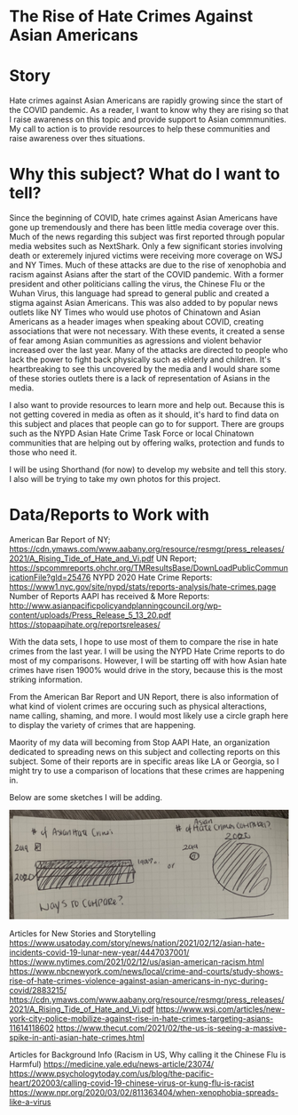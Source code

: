 # The Rise of Hate Crimes Against Asian Americans

# Story
Hate crimes against Asian Americans are rapidly growing since the start of the COVID pandemic. 
As a reader, I want to know why they are rising so that I raise awareness on this topic and provide support to Asian commmunities.
My call to action is to provide resources to help these communities and raise awareness over thes situations.


# Why this subject? What do I want to tell?
Since the beginning of COVID, hate crimes against Asian Americans have gone up tremendously and there has been little media coverage over this.
Much of the news regarding this subject was first reported through popular media websites such as NextShark. Only a few significant stories involving 
death or exteremely injured victims were receiving more coverage on WSJ and NY Times. Much of these attacks are due to the rise of xenophobia and racism against Asians 
after the start of the COVID pandemic. With a former president and other politicians calling the virus, the Chinese Flu or the Wuhan Virus, 
this language had spread to general public and created a stigma against Asian Americans. This was also added to by popular news outlets like NY Times who would
use photos of Chinatown and Asian Americans as a header images when speaking about COVID, creating associations that were not necessary.
With these events, it created a sense of fear among Asian communities as agressions and violent behavior increased over the last year. Many of the attacks are directed to people who lack the power to fight back physically such as elderly and children. 
It's heartbreaking to see this uncovered by the media and I would share some of these stories outlets there is a lack of representation of Asians in the media.

I also want to provide resources to learn more and help out. Because this is not getting covered in media as often as it should, it's hard to find data on this 
subject and  places that people can go to for support. There are groups such as the NYPD Asian Hate Crime Task Force or local Chinatown communities that are 
helping out by offering walks, protection and funds to those who need it.

I will be using Shorthand (for now) to develop my website and tell this story. I also will be trying to take my own photos for this project.

# Data/Reports to Work with
American Bar Report of NY;
https://cdn.ymaws.com/www.aabany.org/resource/resmgr/press_releases/2021/A_Rising_Tide_of_Hate_and_Vi.pdf
UN Report;
https://spcommreports.ohchr.org/TMResultsBase/DownLoadPublicCommunicationFile?gId=25476
NYPD 2020 Hate Crime Reports:
https://www1.nyc.gov/site/nypd/stats/reports-analysis/hate-crimes.page
Number of Reports AAPI has received & More Reports:
http://www.asianpacificpolicyandplanningcouncil.org/wp-content/uploads/Press_Release_5_13_20.pdf
https://stopaapihate.org/reportsreleases/

With the data sets, I hope to use most of them to compare the rise in hate crimes from the last year. I will be using the NYPD Hate Crime reports to do most
of my comparisons. However, I will be starting off with how Asian hate crimes have risen 1900% would drive in the story, because this is the most striking information.

From the American Bar Report and UN Report, there is also information of what kind of violent crimes are occuring such as physical alteractions, name calling, shaming, 
and more. I would most likely use a circle graph here to display the variety of crimes that are happening.

Maority of my data will becoming from Stop AAPI Hate, an organization dedicated to spreading news on this subject and collecting reports on this subject.
Some of their reports are in specific areas like LA or Georgia, so I might try to use a comparison of locations that these crimes are happening in. 

Below are some sketches I will be adding.

![alt Text](2019x2020.jpg)

Articles for New Stories and Storytelling
https://www.usatoday.com/story/news/nation/2021/02/12/asian-hate-incidents-covid-19-lunar-new-year/4447037001/
https://www.nytimes.com/2021/02/12/us/asian-american-racism.html
https://www.nbcnewyork.com/news/local/crime-and-courts/study-shows-rise-of-hate-crimes-violence-against-asian-americans-in-nyc-during-covid/2883215/
https://cdn.ymaws.com/www.aabany.org/resource/resmgr/press_releases/2021/A_Rising_Tide_of_Hate_and_Vi.pdf
https://www.wsj.com/articles/new-york-city-police-mobilize-against-rise-in-hate-crimes-targeting-asians-11614118602
https://www.thecut.com/2021/02/the-us-is-seeing-a-massive-spike-in-anti-asian-hate-crimes.html

Articles for Background Info (Racism in US, Why calling it the Chinese Flu is Harmful)
https://medicine.yale.edu/news-article/23074/
https://www.psychologytoday.com/us/blog/the-pacific-heart/202003/calling-covid-19-chinese-virus-or-kung-flu-is-racist
https://www.npr.org/2020/03/02/811363404/when-xenophobia-spreads-like-a-virus




